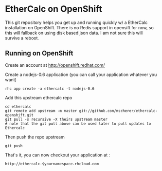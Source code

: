 EtherCalc on OpenShift
======================

This git repository helps you get up and running quickly w/ a EtherCalc installation
on OpenShift. There is no Redis support in opensift for now, so this will fallback on
using disk based json data. I am not sure this will survive a reboot.
 
Running on OpenShift
----------------------------

Create an account at http://openshift.redhat.com/

Create a nodejs-0.6 application (you can call your application whatever you want)

    rhc app create -a ethercalc -t nodejs-0.6

Add this upstream ethercalc repo

    cd ethercalc
    git remote add upstream -m master git://github.com/mscherer/ethercalc-openshift.git
    git pull -s recursive -X theirs upstream master
    # note that the git pull above can be used later to pull updates to Ethercalc
    
Then push the repo upstream

    git push

That's it, you can now checkout your application at :

    http://ethercalc-$yournamespace.rhcloud.com



